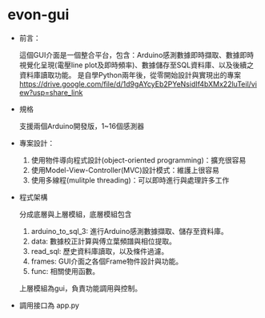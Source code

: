 # evon-gui

* 前言：

  這個GUI介面是一個整合平台，包含：Arduino感測數據即時擷取、數據即時視覺化呈現(電壓line plot及即時頻率)、數據儲存至SQL資料庫、以及後續之資料庫讀取功能。
是自學Python兩年後，從零開始設計與實現出的專案
https://drive.google.com/file/d/1d9gAYcyEb2PYeNsidIf4bXMx22luTeil/view?usp=share_link


* 規格

  支援兩個Arduino開發版，1~16個感測器


* 專案設計：

  1. 使用物件導向程式設計(object-oriented programming)：擴充很容易
  2. 使用Model-View-Controller(MVC)設計模式：維護上很容易
  3. 使用多線程(mulitple threading)：可以即時進行與處理許多工作


* 程式架構

  分成底層與上層模組，底層模組包含
  1. arduino_to_sql_3: 進行Arduino感測數據擷取、儲存至資料庫。
  2. data: 數據校正計算與傅立葉頻譜與相位提取。
  3. read_sql: 歷史資料庫讀取，以及條件過濾。
  4. frames: GUI介面之各個Frame物件設計與功能。
  5. func: 相關使用函數。

  上層模組為gui，負責功能調用與控制。


* 調用接口為 app.py


